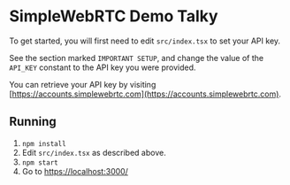 # SimpleWebRTC Demo Talky

To get started, you will first need to edit `src/index.tsx` to set your API key.

See the section marked `IMPORTANT SETUP`, and change the value of the `API_KEY` constant to the API key you were provided.

You can retrieve your API key by visiting [https://accounts.simplewebrtc.com](https://accounts.simplewebrtc.com).

## Running

1. `npm install`
2. Edit `src/index.tsx` as described above.
3. `npm start`
4. Go to [https://localhost:3000/](https://localhost:3000)

